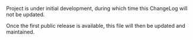 Project is under initial development, during which time this ChangeLog will not be updated. 

Once the first public release is available, this file will then be updated and maintained. 

